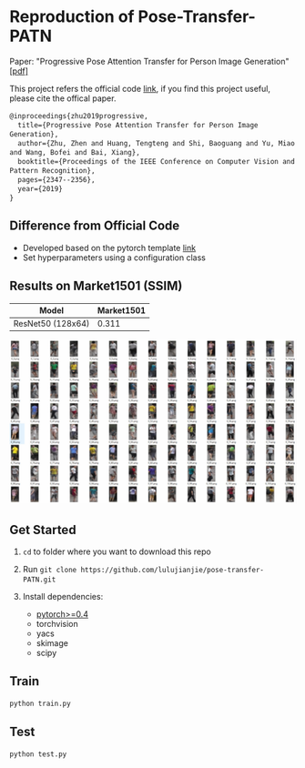 # Reproduction of Pose-Transfer-PATN

Paper: "Progressive Pose Attention Transfer for Person Image Generation"[[pdf]](https://arxiv.org/abs/1904.03349)

This project refers the official code [link](https://github.com/tengteng95/Pose-Transfer), if you find this project useful, please cite the offical paper.

```
@inproceedings{zhu2019progressive,
  title={Progressive Pose Attention Transfer for Person Image Generation},
  author={Zhu, Zhen and Huang, Tengteng and Shi, Baoguang and Yu, Miao and Wang, Bofei and Bai, Xiang},
  booktitle={Proceedings of the IEEE Conference on Computer Vision and Pattern Recognition},
  pages={2347--2356},
  year={2019}
}
```

## Difference from Official Code
- Developed based on the pytorch template [link](https://github.com/lulujianjie/pytorch-project-template) 
- Set hyperparameters using a configuration class

## Results on Market1501 (SSIM)
| Model | Market1501 |
| --- | -- |
| ResNet50 (128x64)| 0.311 |

<div align=center>
<img src='imgs/results.jpg' width='800'>
</div>

## Get Started
1. `cd` to folder where you want to download this repo

2. Run `git clone https://github.com/lulujianjie/pose-transfer-PATN.git`

3. Install dependencies:
    - [pytorch>=0.4](https://pytorch.org/)
    - torchvision
    - yacs
    - skimage
    - scipy


## Train

```bash
python train.py
```

## Test

```bash
python test.py
```

